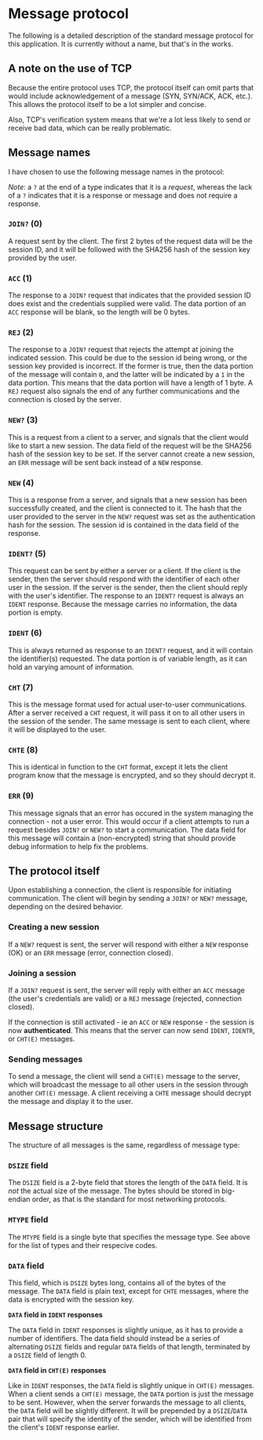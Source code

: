 # Message protocol
The following is a detailed description of the standard message protocol for
this application. It is currently without a name, but that's in the works.

## A note on the use of TCP
Because the entire protocol uses TCP, the protocol itself can omit parts that
would include acknowledgement of a message (SYN, SYN/ACK, ACK, etc.). This
allows the protocol itself to be a lot simpler and concise.

Also, TCP's verification system means that we're a lot less likely to send or
receive bad data, which can be really problematic.

## Message names
I have chosen to use the following message names in the protocol:

*Note*: a `?` at the end of a type indicates that it is a *request*, whereas
the lack of a `?` indicates that it is a response or message and does not
require a response.

### `JOIN?` (0)
A request sent by the client. The first 2 bytes of the request
data will be the session ID, and it will be followed with the SHA256 hash of
the session key provided by the user.

### `ACC` (1)
The response to a `JOIN?` request that indicates that the provided session ID
does exist and the credentials supplied were valid. The data portion of an
`ACC` response will be blank, so the length will be 0 bytes. 

### `REJ` (2)
The response to a `JOIN?` request that rejects the attempt at joining the
indicated session. This could be due to the session id being wrong, or the
session key provided is incorrect. If the former is true, then the data
portion of the message will contain `0`, and the latter will be indicated by
a `1` in the data portion. This means that the data portion will have a length
of 1 byte. A `REJ` request also signals the end of any further communications
and the connection is closed by the server.

### `NEW?` (3)
This is a request from a client to a server, and signals that the client would
like to start a new session. The data field of the request will be the SHA256
hash of the session key to be set. If the server cannot create a new session,
an `ERR` message will be sent back instead of a `NEW` response.

### `NEW` (4)
This is a response from a server, and signals that a new session has been
successfully created, and the client is connected to it. The hash that the user
provided to the server in the `NEW?` request was set as the authentication hash
for the session. The session id is contained in the data field of the response.

### `IDENT?` (5)
This request can be sent by either a server or a client. If the client is
the sender, then the server should respond with the identifier of each other
user in the session. If the server is the sender, then the client should reply
with the user's identifier. The response to an `IDENT?` request is always an
`IDENT` response. Because the message carries no information, the data portion
is empty.

### `IDENT` (6)
This is always returned as response to an `IDENT?` request, and it will contain
the identifier(s) requested. The data portion is of variable length, as it can
hold an varying amount of information.

### `CHT` (7)
This is the message format used for actual user-to-user communications. After
a server received a `CHT` request, it will pass it on to all other users in the
session of the sender. The same message is sent to each client, where it will
be displayed to the user.

### `CHTE` (8)
This is identical in function to the `CHT` format, except it lets the client
program know that the message is encrypted, and so they should decrypt it.

### `ERR` (9)
This message signals that an error has occured in the system managing the
connection - not a user error. This would occur if a client attempts to run
a request besides `JOIN?` or `NEW?` to start a communication. The data field
for this message will contain a (non-encrypted) string that should provide
debug information to help fix the problems.

## The protocol itself
Upon establishing a connection, the client is responsible for initiating
communication. The client will begin by sending a `JOIN?` or `NEW?` message,
depending on the desired behavior.

### Creating a new session
If a `NEW?` request is sent, the server will respond with either a `NEW`
response (OK) or an `ERR` message (error, connection closed).

### Joining a session
If a `JOIN?` request is sent, the server will reply with either an `ACC`
message (the user's credentials are valid) or a `REJ` message (rejected,
connection closed).

If the connection is still activated - ie an `ACC` or `NEW` response - the
session is now __authenticated__. This means that the server can now send
`IDENT`, `IDENTR`, or `CHT(E)` messages.

### Sending messages
To send a message, the client will send a `CHT(E)` message to the server, which
will broadcast the message to all other users in the session through another
`CHT(E)` message. A client receiving a `CHTE` message should decrypt the message
and display it to the user.

## Message structure

The structure of all messages is the same, regardless of message type:

### `DSIZE` field
The `DSIZE` field is a 2-byte field that stores the length of the `DATA` field.
It is *not* the actual size of the message. The bytes should be stored in big-
endian order, as that is the standard for most networking protocols.

### `MTYPE` field
The `MTYPE` field is a single byte that specifies the message type. See above
for the list of types and their respecive codes.

### `DATA` field
This field, which is `DSIZE` bytes long, contains all of the bytes of the
message. The `DATA` field is plain text, except for `CHTE` messages, where the
data is encrypted with the session key.

__`DATA` field in `IDENT` responses__

The `DATA` field in `IDENT` responses is slightly unique, as it has to provide
a number of identifiers. The data field should instead be a series of alternating
`DSIZE` fields and regular `DATA` fields of that length,
terminated by a `DSIZE` field of length 0.

__`DATA` field in `CHT(E)` responses__

Like in `IDENT` responses, the `DATA` field is slightly unique in `CHT(E)`
messages. When a client sends a `CHT(E)` message, the `DATA` portion is just
the message to be sent. However, when the server forwards the message to all
clients, the `DATA` field will be slightly different. It will be prepended by a
`DSIZE`/`DATA` pair that will specify the identity of the sender, which will
be identified from the client's `IDENT` response earlier.
